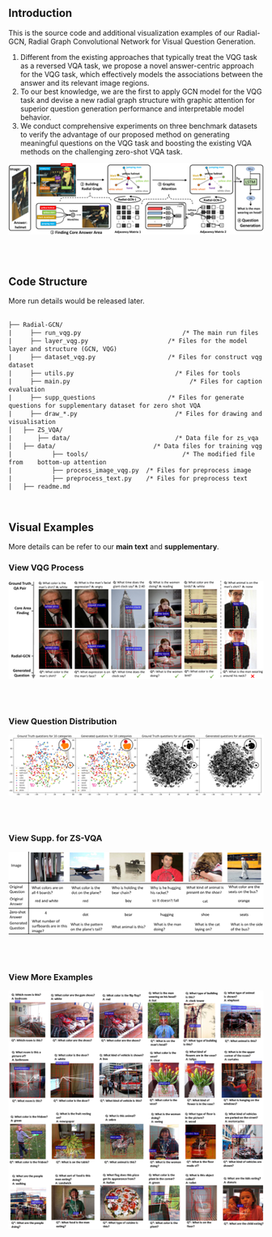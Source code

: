 ## Introduction

This is the source code and additional visualization examples of our Radial-GCN, Radial Graph Convolutional Network for Visual Question Generation.

1) Different from the existing approaches that typically treat the VQG task as a reversed VQA task, we propose a novel answer-centric approach for the VQG task, which effectively models the associations between the answer and its relevant image regions.
2)  To our best knowledge, we are the first to apply GCN model for the VQG task and devise a new radial graph structure with graphic attention for superior question generation performance and interpretable model behavior. 
3)  We conduct comprehensive experiments on three benchmark datasets to verify the advantage of our proposed method on generating meaningful questions on the VQG task and boosting the existing VQA methods on the challenging zero-shot VQA task.

![framework](https://github.com/submitwithanonymous/ICCV2019/raw/master/fig/framwork_new_.png)

<br>
<br>

## Code Structure
More run details would be released later.
```

├── Radial-GCN/
|	  ├── run_vqg.py						    /* The main run files
|	  ├── layer_vqg.py					    /* Files for the model layer and structure (GCN, VQG)
|	  ├── dataset_vqg.py				    /* Files for construct vqg dataset
|	  ├── utils.py						      /* Files for tools
|	  ├── main.py							      /* Files for caption evaluation
|	  ├── supp_questions				    /* Files for generate questions for supplementary dataset for zero shot VQA
|	  ├── draw_*.py						      /* Files for drawing and visualisation
│   ├── ZS_VQA/
| 	    ├── data/						      /* Data file for zs_vqa
│   ├── data/         				    /* Data files for training vqg
|		    ├── tools/						    /* The modified file from 	 bottom-up attention
|		    ├── process_image_vqg.py  /* Files for preprocess image
|		    ├── preprocess_text.py	  /* Files for preprocess text
│   ├── readme.md

```
<br>

## Visual Examples
More details can be refer to our **main text** and **supplementary**.
<br>
### View VQG Process  
![VQG Process](https://github.com/submitwithanonymous/ICCV2019/raw/master/fig/visual_new3.png)

<br>
<br>   

### View Question Distribution
![Distribution](https://github.com/submitwithanonymous/ICCV2019/raw/master/fig/tsne_vis.png)

<br>
<br>  

### View Supp. for ZS-VQA
![Supp](https://github.com/submitwithanonymous/ICCV2019/raw/master/fig/supp_q.png)

<br>
<br>  

### View More Examples
![More Examples](https://github.com/submitwithanonymous/ICCV2019/raw/master/fig/visual3.png)
